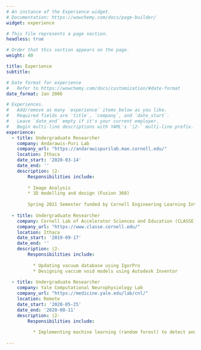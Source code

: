 ```yaml
---
# An instance of the Experience widget.
# Documentation: https://wowchemy.com/docs/page-builder/
widget: experience

# This file represents a page section.
headless: true

# Order that this section appears on the page.
weight: 40

title: Experience
subtitle:

# Date format for experience
#   Refer to https://wowchemy.com/docs/customization/#date-format
date_format: Jan 2006

# Experiences.
#   Add/remove as many `experience` items below as you like.
#   Required fields are `title`, `company`, and `date_start`.
#   Leave `date_end` empty if it's your current employer.
#   Begin multi-line descriptions with YAML's `|2-` multi-line prefix.
experience:
  - title: Undergraduate Researcher
    company: Andarawis-Puri Lab
    company_url: "https://andarawispurilab.mae.cornell.edu/"
    location: Ithaca
    date_start: '2020-03-14'
    date_end: ''
    description: |2-
        Responsibilities include:
        
        * Image Analysis
        * 3D modelling and design (Fusion 360)
        
        Spring 2021 Semester funded by Cornell Engineering Learning Intiative Award
        
  - title: Undergraduate Researcher
    company: Cornell Lab of Accelerator Sciences and Education (CLASSE)
    company_url: "https://www.classe.cornell.edu/"
    location: Ithaca
    date_start: '2019-09-17'
    date_end: ''
    description: |2-
        Responsibilities include:
          
          * Updating vacuum database using IgorPro
          * Designing vaccum void models using Autodesk Inventor
          
  - title: Undergraduate Researcher
    company: Yale Computational Neurophysiology Lab
    company_url: "https://medicine.yale.edu/lab/cnl/"
    location: Remote
    date_start: '2020-05-25'
    date_end: '2020-08-11'
    description: |2-
        Responsibilities include:
          
          * Implementing machine learning (random forest) to detect and remove noisy data from EEG signals
  
---
```


